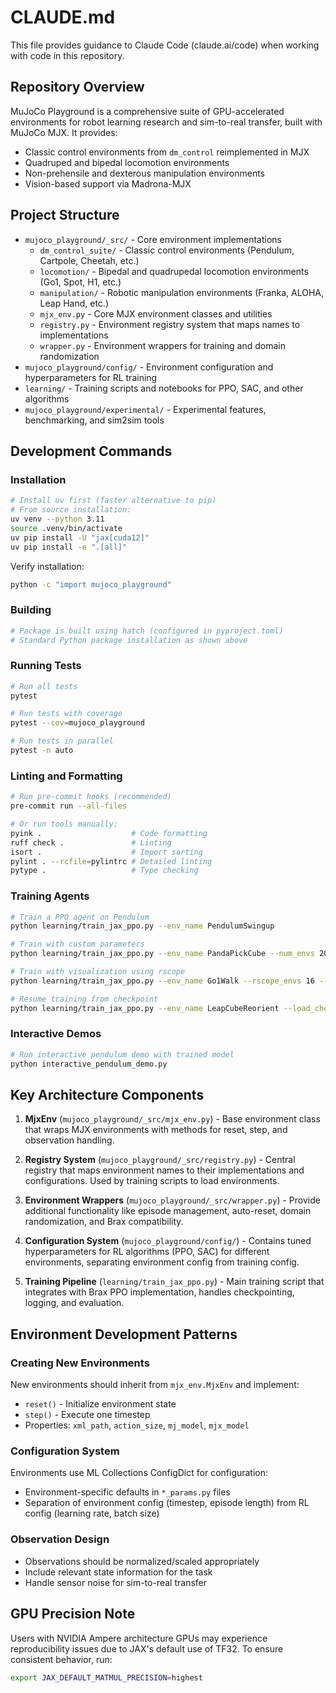 # CLAUDE.md

This file provides guidance to Claude Code (claude.ai/code) when working with code in this repository.

## Repository Overview

MuJoCo Playground is a comprehensive suite of GPU-accelerated environments for robot learning research and sim-to-real transfer, built with MuJoCo MJX. It provides:

- Classic control environments from `dm_control` reimplemented in MJX
- Quadruped and bipedal locomotion environments
- Non-prehensile and dexterous manipulation environments
- Vision-based support via Madrona-MJX

## Project Structure

- `mujoco_playground/_src/` - Core environment implementations
  - `dm_control_suite/` - Classic control environments (Pendulum, Cartpole, Cheetah, etc.)
  - `locomotion/` - Bipedal and quadrupedal locomotion environments (Go1, Spot, H1, etc.)
  - `manipulation/` - Robotic manipulation environments (Franka, ALOHA, Leap Hand, etc.)
  - `mjx_env.py` - Core MJX environment classes and utilities
  - `registry.py` - Environment registry system that maps names to implementations
  - `wrapper.py` - Environment wrappers for training and domain randomization
- `mujoco_playground/config/` - Environment configuration and hyperparameters for RL training
- `learning/` - Training scripts and notebooks for PPO, SAC, and other algorithms
- `mujoco_playground/experimental/` - Experimental features, benchmarking, and sim2sim tools

## Development Commands

### Installation
```bash
# Install uv first (faster alternative to pip)
# From source installation:
uv venv --python 3.11
source .venv/bin/activate
uv pip install -U "jax[cuda12]"
uv pip install -e ".[all]"
```

Verify installation:
```bash
python -c "import mujoco_playground"
```

### Building
```bash
# Package is built using hatch (configured in pyproject.toml)
# Standard Python package installation as shown above
```

### Running Tests
```bash
# Run all tests
pytest

# Run tests with coverage
pytest --cov=mujoco_playground

# Run tests in parallel
pytest -n auto
```

### Linting and Formatting
```bash
# Run pre-commit hooks (recommended)
pre-commit run --all-files

# Or run tools manually:
pyink .                    # Code formatting
ruff check .               # Linting
isort .                    # Import sorting
pylint . --rcfile=pylintrc # Detailed linting
pytype .                   # Type checking
```

### Training Agents
```bash
# Train a PPO agent on Pendulum
python learning/train_jax_ppo.py --env_name PendulumSwingup

# Train with custom parameters
python learning/train_jax_ppo.py --env_name PandaPickCube --num_envs 2048 --learning_rate 3e-4

# Train with visualization using rscope
python learning/train_jax_ppo.py --env_name Go1Walk --rscope_envs 16 --run_evals=False --deterministic_rscope=True

# Resume training from checkpoint
python learning/train_jax_ppo.py --env_name LeapCubeReorient --load_checkpoint_path /path/to/checkpoint
```

### Interactive Demos
```bash
# Run interactive pendulum demo with trained model
python interactive_pendulum_demo.py
```

## Key Architecture Components

1. **MjxEnv** (`mujoco_playground/_src/mjx_env.py`) - Base environment class that wraps MJX environments with methods for reset, step, and observation handling.

2. **Registry System** (`mujoco_playground/_src/registry.py`) - Central registry that maps environment names to their implementations and configurations. Used by training scripts to load environments.

3. **Environment Wrappers** (`mujoco_playground/_src/wrapper.py`) - Provide additional functionality like episode management, auto-reset, domain randomization, and Brax compatibility.

4. **Configuration System** (`mujoco_playground/config/`) - Contains tuned hyperparameters for RL algorithms (PPO, SAC) for different environments, separating environment config from training config.

5. **Training Pipeline** (`learning/train_jax_ppo.py`) - Main training script that integrates with Brax PPO implementation, handles checkpointing, logging, and evaluation.

## Environment Development Patterns

### Creating New Environments
New environments should inherit from `mjx_env.MjxEnv` and implement:
- `reset()` - Initialize environment state
- `step()` - Execute one timestep
- Properties: `xml_path`, `action_size`, `mj_model`, `mjx_model`

### Configuration System
Environments use ML Collections ConfigDict for configuration:
- Environment-specific defaults in `*_params.py` files
- Separation of environment config (timestep, episode length) from RL config (learning rate, batch size)

### Observation Design
- Observations should be normalized/scaled appropriately
- Include relevant state information for the task
- Handle sensor noise for sim-to-real transfer

## GPU Precision Note

Users with NVIDIA Ampere architecture GPUs may experience reproducibility issues due to JAX's default use of TF32. To ensure consistent behavior, run:
```bash
export JAX_DEFAULT_MATMUL_PRECISION=highest
```